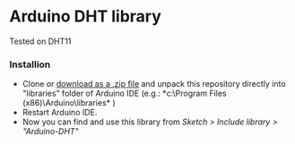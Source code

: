 # Arduino DHT library

Tested on DHT11

### Installion

- Clone or [download as a .zip file](https://github.com/bbkbarbar/Arduino-DHT-library/archive/master.zip) and unpack this repository directly into  "libraries" folder of Arduino IDE (e.g.: *c:\Program Files (x86)\Arduino\libraries\* )
- Restart Arduino IDE.
- Now you can find and use this library from *Sketch > Include library > "Arduino-DHT"*
